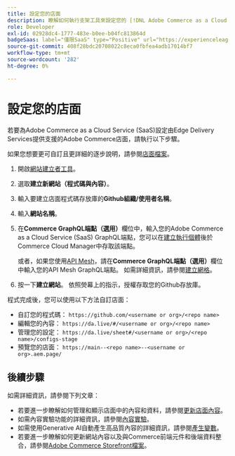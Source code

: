 ```yaml
---
title: 設定您的店面
description: 瞭解如何執行支架工具來設定您的 [!DNL Adobe Commerce as a Cloud Service] 店面。
role: Developer
exl-id: 02928dc4-1777-483e-b0ee-b04fc813864d
badgeSaas: label="僅限SaaS" type="Positive" url="https://experienceleague.adobe.com/zh-hant/docs/commerce/user-guides/product-solutions" tooltip="僅適用於Adobe Commerce as a Cloud Service和Adobe Commerce Optimizer專案(Adobe管理的SaaS基礎結構)。"
source-git-commit: 408f28bdc20708022c8eca0fbfea4adb17014bf7
workflow-type: tm+mt
source-wordcount: '282'
ht-degree: 0%

---
```


# 設定您的店面

若要為Adobe Commerce as a Cloud Service (SaaS)設定由Edge Delivery Services提供支援的Adobe Commerce店面，請執行以下步驟。

如果您想要更可自訂且更詳細的逐步說明，請參閱[店面檔案](https://experienceleague.adobe.com/developer/commerce/storefront/get-started/?lang=zh-Hant)。

1. 開啟[網站建立者工具](https://da.live/app/adobe-commerce/storefront-tools/tools/site-creator/site-creator)。

1. 選取&#x200B;**建立新網站（程式碼與內容）**。

1. 輸入要建立店面程式碼存放庫的&#x200B;**Github組織/使用者名稱**。

1. 輸入&#x200B;**網站名稱**。

1. 在&#x200B;**Commerce GraphQL端點（選用）**&#x200B;欄位中，輸入您的Adobe Commerce as a Cloud Service (SaaS) GraphQL端點，您可以在[建立執行個體](./getting-started.md#create-an-instance)後於Commerce Cloud Manager中存取該端點。

   或者，如果您使用[API Mesh](https://developer.adobe.com/graphql-mesh-gateway/mesh/basic)，請在&#x200B;**Commerce GraphQL端點（選用）**&#x200B;欄位中輸入您的API Mesh GraphQL端點。 如需詳細資訊，請參閱[建立網格](https://developer.adobe.com/graphql-mesh-gateway/mesh/basic/create-mesh)。

1. 按一下&#x200B;**建立網站**。 依照熒幕上的指示，授權存取您的Github存放庫。

程式完成後，您可以使用以下方法自訂店面：

* 自訂您的程式碼： `https://github.com/<username or org>/<repo name>`
* 編輯您的內容： `https://da.live/#/<username or org>/<repo name>`
* 管理您的設定： `https://da.live/sheet#/<username or org>/<repo name>/configs-stage`
* 預覽您的店面： `https://main--<repo name>--<username or org>.aem.page/`

## 後續步驟

如需詳細資訊，請參閱下列文章：

* 若要進一步瞭解如何管理和顯示店面中的內容和資料，請參閱[更新店面內容](./use-cases.md#update-storefront-content)。
* 如需內容實驗功能的詳細資訊，請參閱[內容實驗](./use-cases.md#contextual-experimentation)。
* 如需使用Generative AI自動產生高品質內容的詳細資訊，請參閱[產生變數](./use-cases.md#generate-variations)。
* 若要進一步瞭解如何更新網站內容以及與Commerce前端元件和後端資料整合，請參閱[Adobe Commerce Storefront檔案](https://experienceleague.adobe.com/developer/commerce/storefront/?lang=zh-Hant)。
